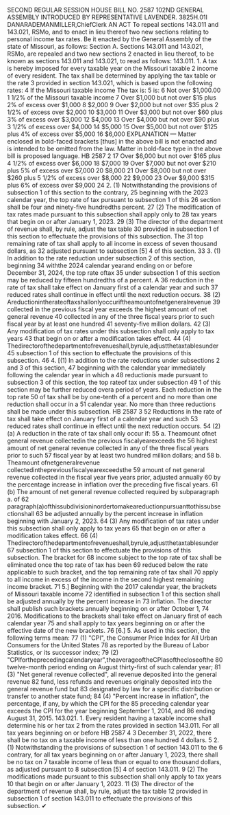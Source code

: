 SECOND REGULAR SESSION
HOUSE BILL NO. 2587
102ND GENERAL ASSEMBLY
INTRODUCED BY REPRESENTATIVE LAVENDER.
3825H.01I DANARADEMANMILLER,ChiefClerk
AN ACT
To repeal sections 143.011 and 143.021, RSMo, and to enact in lieu thereof two new sections
relating to personal income tax rates.
Be it enacted by the General Assembly of the state of Missouri, as follows:
Section A. Sections 143.011 and 143.021, RSMo, are repealed and two new sections
2 enacted in lieu thereof, to be known as sections 143.011 and 143.021, to read as follows:
143.011. 1. A tax is hereby imposed for every taxable year on the Missouri taxable
2 income of every resident. The tax shall be determined by applying the tax table or the rate
3 provided in section 143.021, which is based upon the following rates:
4 If the Missouri taxable income The tax is:
5 is:
6 Not over $1,000.00 1 1/2% of the Missouri taxable income
7 Over $1,000 but not over $15 plus 2% of excess over $1,000
8 $2,000
9 Over $2,000 but not over $35 plus 2 1/2% of excess over $2,000
10 $3,000
11 Over $3,000 but not over $60 plus 3% of excess over $3,000
12 $4,000
13 Over $4,000 but not over $90 plus 3 1/2% of excess over $4,000
14 $5,000
15 Over $5,000 but not over $125 plus 4% of excess over $5,000
16 $6,000
EXPLANATION — Matter enclosed in bold-faced brackets [thus] in the above bill is not enacted and is
intended to be omitted from the law. Matter in bold-face type in the above bill is proposed language.
HB 2587 2
17 Over $6,000 but not over $165 plus 4 1/2% of excess over $6,000
18 $7,000
19 Over $7,000 but not over $210 plus 5% of excess over $7,000
20 $8,000
21 Over $8,000 but not over $260 plus 5 1/2% of excess over $8,000
22 $9,000
23 Over $9,000 $315 plus 6% of excess over $9,000
24 2. (1) Notwithstanding the provisions of subsection 1 of this section to the contrary,
25 beginning with the 2023 calendar year, the top rate of tax pursuant to subsection 1 of this
26 section shall be four and ninety-five hundredths percent.
27 (2) The modification of tax rates made pursuant to this subsection shall apply only to
28 tax years that begin on or after January 1, 2023.
29 (3) The director of the department of revenue shall, by rule, adjust the tax table
30 provided in subsection 1 of this section to effectuate the provisions of this subsection. The
31 top remaining rate of tax shall apply to all income in excess of seven thousand dollars, as
32 adjusted pursuant to subsection [5] 4 of this section.
33 3. (1) In addition to the rate reduction under subsection 2 of this section, beginning
34 withthe 2024 calendar yearand ending on or before December 31, 2024, the top rate oftax
35 under subsection 1 of this section may be reduced by fifteen hundredths of a percent. A
36 reduction in the rate of tax shall take effect on January first of a calendar year and such
37 reduced rates shall continue in effect until the next reduction occurs.
38 (2) Areductionintherateoftaxshallonlyoccuriftheamountofnetgeneralrevenue
39 collected in the previous fiscal year exceeds the highest amount of net general revenue
40 collected in any of the three fiscal years prior to such fiscal year by at least one hundred
41 seventy-five million dollars.
42 (3) Any modification of tax rates under this subsection shall only apply to tax years
43 that begin on or after a modification takes effect.
44 (4) Thedirectorofthedepartmentofrevenueshall,byrule,adjustthetaxtablesunder
45 subsection 1 of this section to effectuate the provisions of this subsection.
46 4. [(1) In addition to the rate reductions under subsections 2 and 3 of this section,
47 beginning with the calendar year immediately following the calendar year in which a
48 reductionis made pursuant to subsection 3 of this section, the top rateof tax under subsection
49 1 of this section may be further reduced overa period of years. Each reduction in the top rate
50 of tax shall be by one-tenth of a percent and no more than one reduction shall occur in a
51 calendar year. No more than three reductions shall be made under this subsection.
HB 2587 3
52 Reductions in the rate of tax shall take effect on January first of a calendar year and such
53 reduced rates shall continue in effect until the next reduction occurs.
54 (2) (a) A reduction in the rate of tax shall only occur if:
55 a. Theamount ofnet general revenue collectedin the previous fiscalyearexceeds the
56 highest amount of net general revenue collected in any of the three fiscal years prior to such
57 fiscal year by at least two hundred million dollars; and
58 b. Theamount ofnetgeneralrevenue collectedinthepreviousfiscalyearexceedsthe
59 amount of net general revenue collected in the fiscal year five years prior, adjusted annually
60 by the percentage increase in inflation over the preceding five fiscal years.
61 (b) The amount of net general revenue collected required by subparagraph a. of
62 paragraph(a)ofthissubdivisioninordertomakeareductionpursuanttothissubsectionshall
63 be adjusted annually by the percent increase in inflation beginning with January 2, 2023.
64 (3) Any modification of tax rates under this subsection shall only apply to tax years
65 that begin on or after a modification takes effect.
66 (4) Thedirectorofthedepartmentofrevenueshall,byrule,adjustthetaxtablesunder
67 subsection 1 of this section to effectuate the provisions of this subsection. The bracket for
68 income subject to the top rate of tax shall be eliminated once the top rate of tax has been
69 reduced below the rate applicable to such bracket, and the top remaining rate of tax shall
70 apply to all income in excess of the income in the second highest remaining income bracket.
71 5.] Beginning with the 2017 calendar year, the brackets of Missouri taxable income
72 identified in subsection 1 of this section shall be adjusted annually by the percent increase in
73 inflation. The director shall publish such brackets annually beginning on or after October 1,
74 2016. Modifications to the brackets shall take effect on January first of each calendar year
75 and shall apply to tax years beginning on or after the effective date of the new brackets.
76 [6.] 5. As used in this section, the following terms mean:
77 (1) "CPI", the Consumer Price Index for All Urban Consumers for the United States
78 as reported by the Bureau of Labor Statistics, or its successor index;
79 (2) "CPIfortheprecedingcalendaryear",theaverageoftheCPIasofthecloseofthe
80 twelve-month period ending on August thirty-first of such calendar year;
81 (3) "Net general revenue collected", all revenue deposited into the general revenue
82 fund, less refunds and revenues originally deposited into the general revenue fund but
83 designated by law for a specific distribution or transfer to another state fund;
84 (4) "Percent increase in inflation", the percentage, if any, by which the CPI for the
85 preceding calendar year exceeds the CPI for the year beginning September 1, 2014, and
86 ending August 31, 2015.
143.021. 1. Every resident having a taxable income shall determine his or her tax
2 from the rates provided in section 143.011. For all tax years beginning on or before
HB 2587 4
3 December 31, 2022, there shall be no tax on a taxable income of less than one hundred
4 dollars.
5 2. (1) Notwithstanding the provisions of subsection 1 of section 143.011 to the
6 contrary, for all tax years beginning on or after January 1, 2023, there shall be no tax on
7 taxable income of less than or equal to one thousand dollars, as adjusted pursuant to
8 subsection [5] 4 of section 143.011.
9 (2) The modifications made pursuant to this subsection shall only apply to tax years
10 that begin on or after January 1, 2023.
11 (3) The director of the department of revenue shall, by rule, adjust the tax table
12 provided in subsection 1 of section 143.011 to effectuate the provisions of this subsection.
✔
